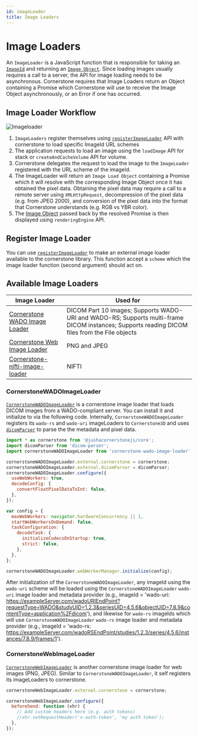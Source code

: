 ```yaml
---
id: imageLoader
title: Image Loaders
---
```


# Image Loaders

An `ImageLoader` is a JavaScript function that is responsible for taking an [`ImageId`](./imageId.md) and returning
an [`Image Object`](./images.md). Since loading images usually requires a call to a server, the API for image loading needs to be asynchronous. Cornerstone requires that Image Loaders return an Object containing a Promise which Cornerstone will use to receive the Image Object asynchronously, or an Error if one has occurred.

## Image Loader Workflow

![Imageloader](../../../assets/image-loader-workflow.png)

1. `ImageLoaders` register themselves using [`registerImageLoader`](/api/core/namespace/imageLoader#registerImageLoader) API with cornerstone to load specific ImageId URL schemes
2. The application requests to load an image using the `loadImage` API for stack or `createAndCacheVolume` API for volume.
3. Cornerstone delegates the request to load the image to the `ImageLoader` registered with the URL scheme of the imageId.
4. The ImageLoader will return an `Image Load Object` containing a Promise which it will resolve with the corresponding Image Object once it has obtained the pixel data. Obtaining the pixel data may require a call to a remote server using `XMLHttpRequest`, decompression of the pixel data (e.g. from JPEG 2000), and conversion of the pixel data into the format that Cornerstone understands (e.g. RGB vs YBR color).
5. The [Image Object](./images.md) passed back by the resolved Promise is then displayed using `renderingEngine` API.

## Register Image Loader

You can use [`registerImageLoader`](/api/core/namespace/imageLoader#registerImageLoader) to make an external image loader available to the
cornerstone library. This function accept a `scheme` which the image loader function (second argument) should act on.

## Available Image Loaders

| Image Loader                                                                                      | Used for                                                                                                                                      |
| ------------------------------------------------------------------------------------------------- | --------------------------------------------------------------------------------------------------------------------------------------------- |
| [Cornerstone WADO Image Loader](https://github.com/cornerstonejs/cornerstoneWADOImageLoader)      | DICOM Part 10 images; Supports WADO-URI and WADO-RS; Supports multi-frame DICOM instances; Supports reading DICOM files from the File objects |
| [Cornerstone Web Image Loader](https://github.com/cornerstonejs/cornerstoneWebImageLoader)        | PNG and JPEG                                                                                                                                  |
| [Cornerstone-nifti-image-loader](https://github.com/cornerstonejs/cornerstone-nifti-image-loader) | NIFTI                                                                                                                                         |

### CornerstoneWADOImageLoader

[`CornerstoneWADOImageLoader`](https://github.com/cornerstonejs/cornerstoneWADOImageLoader) is a cornerstone image loader that loads DICOM images from a WADO-compliant server. You can install it and initialize to via the following code. Internally, `CornerstoneWADOImageLoader` registers its `wado-rs` and `wado-uri` imageLoaders to `Cornerstone3D` and uses [`dicomParser`](https://github.com/cornerstonejs/dicomParser) to parse the the metadata and pixel data.

```js
import * as cornerstone from '@jushacornerstonejs/core';
import dicomParser from 'dicom-parser';
import cornerstoneWADOImageLoader from 'cornerstone-wado-image-loader';

cornerstoneWADOImageLoader.external.cornerstone = cornerstone;
cornerstoneWADOImageLoader.external.dicomParser = dicomParser;
cornerstoneWADOImageLoader.configure({
  useWebWorkers: true,
  decodeConfig: {
    convertFloatPixelDataToInt: false,
  },
});

var config = {
  maxWebWorkers: navigator.hardwareConcurrency || 1,
  startWebWorkersOnDemand: false,
  taskConfiguration: {
    decodeTask: {
      initializeCodecsOnStartup: true,
      strict: false,
    },
  },
};

cornerstoneWADOImageLoader.webWorkerManager.initialize(config);
```

After initialization of the `CornerstoneWADOImageLoader`, any imageId using the `wado-uri` scheme will be loaded using the `CornerstoneWADOImageLoader`
`wado-uri` image loader and metadata provider (e.g., imageId = 'wado-uri: https://exampleServer.com/wadoURIEndPoint?requestType=WADO&studyUID=1.2.3&seriesUID=4.5.6&objectUID=7.8.9&contentType=application%2Fdicom'), and likewise for `wado-rs` imageIds which will use
`CornerstoneWADOImageLoader` `wado-rs` image loader and metadata provider (e.g., imageId = 'wado-rs: https://exampleServer.com/wadoRSEndPoint/studies/1.2.3/series/4.5.6/instances/7.8.9/frames/1').

### CornerstoneWebImageLoader

[`CornerstoneWebImageLoader`](https://github.com/cornerstonejs/cornerstoneWebImageLoader) is another
cornerstone image loader for web images (PNG, JPEG). Similar to `CornerstoneWADOImageLoader`, it self registers
its imageLoaders to cornerstone.

```js
cornerstoneWebImageLoader.external.cornerstone = cornerstone;

cornerstoneWebImageLoader.configure({
  beforeSend: function (xhr) {
    // Add custom headers here (e.g. auth tokens)
    //xhr.setRequestHeader('x-auth-token', 'my auth token');
  },
});
```
